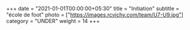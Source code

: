 +++
date = "2021-01-01T00:00:00+05:30"
title = "Initiation"
subtitle = "école de foot"
photo = ["https://images.rcvichy.com/team/U7-U9.jpg"]
category = "UNDER"
weight = 14
+++ 

